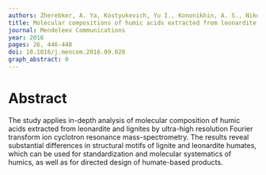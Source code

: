 ```yaml
---
authors: Zherebker, A. Ya, Kostyukevich, Yu I., Kononikhin, A. S., Nikolaev, E. N., Perminova, I. V.
title: Molecular compositions of humic acids extracted from leonardite and lignites as determined by Fourier transform ion cyclotron resonance mass-spectrometry
journal: Mendeleev Communications
year: 2016
pages: 26, 446-448
doi: 10.1016/j.mencom.2016.09.028
graph_abstract: 0
---
```


# Abstract 

 The study applies in-depth analysis of molecular composition of humic acids extracted from leonardite and lignites by ultra-high resolution Fourier transform ion cyclotron resonance mass-spectrometry. The results reveal substantial differences in structural motifs of lignite and leonardite humates, which can be used for standardization and molecular systematics of humics, as well as for directed design of humate-based products.